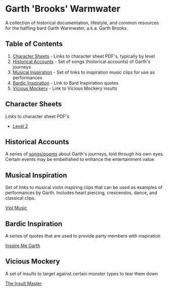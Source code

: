 # Garth 'Brooks' Warmwater

A collection of historical documentation, lifestyle, and common resources for the halfling bard Garth Warmwater, a.k.a. Garth Brooks.


## Table of Contents

1. [Character Sheets](#character-sheets) - Links to character sheet PDF's, typically by level
2. [Historical Accounts](#historical-accounts) - Set of songs (historical accounts) of Garth's journeys
3. [Musical Inspiration](#musical-inspiration) - Set of links to inspiration music clips for use as performances
4. [Bardic Inspiration](#bardic-inspiration) - Link to Bard Inspiriation quotes
5. [Vicious Mockery](#vicious-mockery) - Link to Vicious Mockery insults


## Character Sheets

Links to character sheet PDF's

- [Level 2](https://github.com/prezschaefer/garth_warmwater/blob/master/character_sheets/garth_warmwater_lvl_2.pdf)


## Historical Accounts

A series of [songs/poems](https://github.com/prezschaefer/garth_warmwater/blob/master/docs/songs/README.md) about Garth's journeys, told through his own eyes. Certain events may be embellished to enhance the entertainment value.


## Musical Inspiration

Set of links to musical violin inspiring clips that can be used as examples of performances by Garth. Includes heart piercing, crescendos, dance, and classical clips.

[Viol Music](https://github.com/prezschaefer/garth_warmwater/blob/master/viol_music.md)


## Bardic Inspiration

A series of quotes that are used to provide party members with inspiration

[Inspire Me Garth](https://github.com/prezschaefer/garth_warmwater/blob/master/inspirations.md)


## Vicious Mockery

A set of insults to target against certain monster types to tear them down

[The Insult Master](https://github.com/prezschaefer/garth_warmwater/blob/master/mockery.md)
